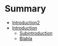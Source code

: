 # Summary

* [Introduction2](README.md)
* [Introduction](introduction.md)
   * [Subintroduction](intro/subintroduction.md)
   * [Blabla](intro/blabla_redirected.md)

